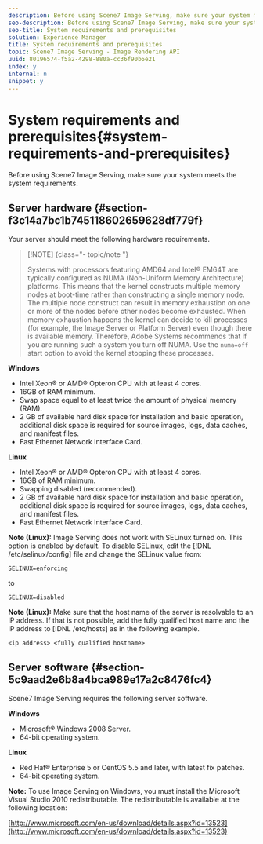 ```yaml
---
description: Before using Scene7 Image Serving, make sure your system meets the system requirements.
seo-description: Before using Scene7 Image Serving, make sure your system meets the system requirements.
seo-title: System requirements and prerequisites
solution: Experience Manager
title: System requirements and prerequisites
topic: Scene7 Image Serving - Image Rendering API
uuid: 80196574-f5a2-4298-880a-cc36f90b6e21
index: y
internal: n
snippet: y
---
```


# System requirements and prerequisites{#system-requirements-and-prerequisites}

Before using Scene7 Image Serving, make sure your system meets the system requirements.

## Server hardware {#section-f3c14a7bc1b745118602659628df779f}

Your server should meet the following hardware requirements.

>[!NOTE] {class="- topic/note "}
>
>Systems with processors featuring AMD64 and Intel® EM64T are typically configured as NUMA (Non-Uniform Memory Architecture) platforms. This means that the kernel constructs multiple memory nodes at boot-time rather than constructing a single memory node. The multiple node construct can result in memory exhaustion on one or more of the nodes before other nodes become exhausted. When memory exhaustion happens the kernel can decide to kill processes (for example, the Image Server or Platform Server) even though there is available memory. Therefore, Adobe Systems recommends that if you are running such a system you turn off NUMA. Use the `numa=off` start option to avoid the kernel stopping these processes.

**Windows**

* Intel Xeon® or AMD® Opteron CPU with at least 4 cores. 
* 16GB of RAM minimum. 
* Swap space equal to at least twice the amount of physical memory (RAM). 
* 2 GB of available hard disk space for installation and basic operation, additional disk space is required for source images, logs, data caches, and manifest files. 
* Fast Ethernet Network Interface Card.

**Linux**

* Intel Xeon® or AMD® Opteron CPU with at least 4 cores. 
* 16GB of RAM minimum. 
* Swapping disabled (recommended). 
* 2 GB of available hard disk space for installation and basic operation, additional disk space is required for source images, logs, data caches, and manifest files. 
* Fast Ethernet Network Interface Card.

**Note (Linux):** Image Serving does not work with SELinux turned on. This option is enabled by default. To disable SELinux, edit the [!DNL /etc/selinux/config] file and change the SELinux value from:

`SELINUX=enforcing`

to

`SELINUX=disabled`

**Note (Linux):** Make sure that the host name of the server is resolvable to an IP address. If that is not possible, add the fully qualified host name and the IP address to [!DNL /etc/hosts] as in the following example.

`<ip address> <fully qualified hostname>`

## Server software {#section-5c9aad2e6b8a4bca989e17a2c8476fc4}

Scene7 Image Serving requires the following server software.

**Windows**

* Microsoft® Windows 2008 Server. 
* 64-bit operating system.

**Linux**

* Red Hat® Enterprise 5 or CentOS 5.5 and later, with latest fix patches. 
* 64-bit operating system.

**Note:** To use Image Serving on Windows, you must install the Microsoft Visual Studio 2010 redistributable. The redistributable is available at the following location:

[http://www.microsoft.com/en-us/download/details.aspx?id=13523](http://www.microsoft.com/en-us/download/details.aspx?id=13523)

